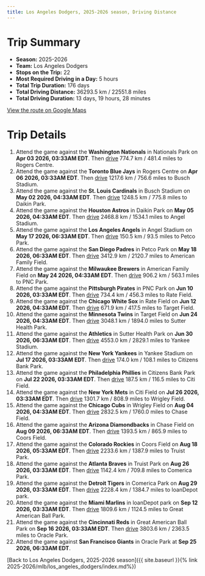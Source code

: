 ```yaml
---
title: Los Angeles Dodgers, 2025-2026 season, Driving Distance
---
```


# Trip Summary
- **Season:** 2025-2026
- **Team:** Los Angeles Dodgers
- **Stops on the Trip:** 22
- **Most Required Driving in a Day:** 5 hours
- **Total Trip Duration:** 176 days
- **Total Driving Distance:** 36293.5 km / 22551.8 miles
- **Total Driving Duration:** 13 days, 19 hours, 28 minutes

[View the route on Google Maps](https://www.google.com/maps/dir/Nationals+Park+Washington/Rogers+Centre+Toronto/Busch+Stadium+St.+Louis/Daikin+Park+Houston/Angel+Stadium+Anaheim/Petco+Park+San+Diego/American+Family+Field+Milwaukee/PNC+Park+Pittsburgh/Rate+Field+Chicago/Target+Field+Minneapolis/Sutter+Health+Park+Sacramento/Yankee+Stadium+Bronx/Citizens+Bank+Park+Philadelphia/Citi+Field+Flushing/Wrigley+Field+Chicago/Chase+Field+Phoenix/Coors+Field+Denver/Truist+Park+Atlanta/Comerica+Park+Detroit/loanDepot+park+Miami/Great+American+Ball+Park+Cincinnati/Oracle+Park+San+Francisco)

# Trip Details
1. Attend the game against the **Washington Nationals** in Nationals Park on **Apr 03 2026, 03:33AM EDT**. Then [drive](https://www.google.com/maps/dir/Nationals+Park+Washington/Rogers+Centre+Toronto) 774.7 km / 481.4 miles to Rogers Centre.
2. Attend the game against the **Toronto Blue Jays** in Rogers Centre on **Apr 06 2026, 03:33AM EDT**. Then [drive](https://www.google.com/maps/dir/Rogers+Centre+Toronto/Busch+Stadium+St.+Louis) 1217.6 km / 756.6 miles to Busch Stadium.
3. Attend the game against the **St. Louis Cardinals** in Busch Stadium on **May 02 2026, 04:33AM EDT**. Then [drive](https://www.google.com/maps/dir/Busch+Stadium+St.+Louis/Daikin+Park+Houston) 1248.5 km / 775.8 miles to Daikin Park.
4. Attend the game against the **Houston Astros** in Daikin Park on **May 05 2026, 04:33AM EDT**. Then [drive](https://www.google.com/maps/dir/Daikin+Park+Houston/Angel+Stadium+Anaheim) 2468.8 km / 1534.1 miles to Angel Stadium.
5. Attend the game against the **Los Angeles Angels** in Angel Stadium on **May 17 2026, 06:33AM EDT**. Then [drive](https://www.google.com/maps/dir/Angel+Stadium+Anaheim/Petco+Park+San+Diego) 150.5 km / 93.5 miles to Petco Park.
6. Attend the game against the **San Diego Padres** in Petco Park on **May 18 2026, 06:33AM EDT**. Then [drive](https://www.google.com/maps/dir/Petco+Park+San+Diego/American+Family+Field+Milwaukee) 3412.9 km / 2120.7 miles to American Family Field.
7. Attend the game against the **Milwaukee Brewers** in American Family Field on **May 24 2026, 04:33AM EDT**. Then [drive](https://www.google.com/maps/dir/American+Family+Field+Milwaukee/PNC+Park+Pittsburgh) 906.2 km / 563.1 miles to PNC Park.
8. Attend the game against the **Pittsburgh Pirates** in PNC Park on **Jun 10 2026, 03:33AM EDT**. Then [drive](https://www.google.com/maps/dir/PNC+Park+Pittsburgh/Rate+Field+Chicago) 734.4 km / 456.3 miles to Rate Field.
9. Attend the game against the **Chicago White Sox** in Rate Field on **Jun 12 2026, 04:33AM EDT**. Then [drive](https://www.google.com/maps/dir/Rate+Field+Chicago/Target+Field+Minneapolis) 671.9 km / 417.5 miles to Target Field.
10. Attend the game against the **Minnesota Twins** in Target Field on **Jun 24 2026, 04:33AM EDT**. Then [drive](https://www.google.com/maps/dir/Target+Field+Minneapolis/Sutter+Health+Park+Sacramento) 3048.1 km / 1894.0 miles to Sutter Health Park.
11. Attend the game against the **Athletics** in Sutter Health Park on **Jun 30 2026, 06:33AM EDT**. Then [drive](https://www.google.com/maps/dir/Sutter+Health+Park+Sacramento/Yankee+Stadium+Bronx) 4553.0 km / 2829.1 miles to Yankee Stadium.
12. Attend the game against the **New York Yankees** in Yankee Stadium on **Jul 17 2026, 03:33AM EDT**. Then [drive](https://www.google.com/maps/dir/Yankee+Stadium+Bronx/Citizens+Bank+Park+Philadelphia) 174.0 km / 108.1 miles to Citizens Bank Park.
13. Attend the game against the **Philadelphia Phillies** in Citizens Bank Park on **Jul 22 2026, 03:33AM EDT**. Then [drive](https://www.google.com/maps/dir/Citizens+Bank+Park+Philadelphia/Citi+Field+Flushing) 187.5 km / 116.5 miles to Citi Field.
14. Attend the game against the **New York Mets** in Citi Field on **Jul 26 2026, 03:33AM EDT**. Then [drive](https://www.google.com/maps/dir/Citi+Field+Flushing/Wrigley+Field+Chicago) 1301.7 km / 808.9 miles to Wrigley Field.
15. Attend the game against the **Chicago Cubs** in Wrigley Field on **Aug 04 2026, 04:33AM EDT**. Then [drive](https://www.google.com/maps/dir/Wrigley+Field+Chicago/Chase+Field+Phoenix) 2832.5 km / 1760.0 miles to Chase Field.
16. Attend the game against the **Arizona Diamondbacks** in Chase Field on **Aug 09 2026, 06:33AM EDT**. Then [drive](https://www.google.com/maps/dir/Chase+Field+Phoenix/Coors+Field+Denver) 1393.5 km / 865.9 miles to Coors Field.
17. Attend the game against the **Colorado Rockies** in Coors Field on **Aug 18 2026, 05:33AM EDT**. Then [drive](https://www.google.com/maps/dir/Coors+Field+Denver/Truist+Park+Atlanta) 2233.6 km / 1387.9 miles to Truist Park.
18. Attend the game against the **Atlanta Braves** in Truist Park on **Aug 26 2026, 03:33AM EDT**. Then [drive](https://www.google.com/maps/dir/Truist+Park+Atlanta/Comerica+Park+Detroit) 1142.4 km / 709.8 miles to Comerica Park.
19. Attend the game against the **Detroit Tigers** in Comerica Park on **Aug 29 2026, 03:33AM EDT**. Then [drive](https://www.google.com/maps/dir/Comerica+Park+Detroit/loanDepot+park+Miami) 2228.4 km / 1384.7 miles to loanDepot park.
20. Attend the game against the **Miami Marlins** in loanDepot park on **Sep 12 2026, 03:33AM EDT**. Then [drive](https://www.google.com/maps/dir/loanDepot+park+Miami/Great+American+Ball+Park+Cincinnati) 1809.6 km / 1124.5 miles to Great American Ball Park.
21. Attend the game against the **Cincinnati Reds** in Great American Ball Park on **Sep 16 2026, 03:33AM EDT**. Then [drive](https://www.google.com/maps/dir/Great+American+Ball+Park+Cincinnati/Oracle+Park+San+Francisco) 3803.6 km / 2363.5 miles to Oracle Park.
22. Attend the game against **San Francisco Giants** in Oracle Park at **Sep 25 2026, 06:33AM EDT**.

[Back to Los Angeles Dodgers, 2025-2026 season]({{ site.baseurl }}{% link 2025-2026/mlb/los_angeles_dodgers/index.md%})
